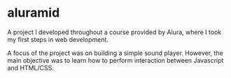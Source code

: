 # aluramid
A project I developed throughout a course provided by Alura, where I took my first steps in web development.

A focus of the project was on building a simple sound player. However, the main objective was to learn how to perform interaction between Javascript and HTML/CSS.

